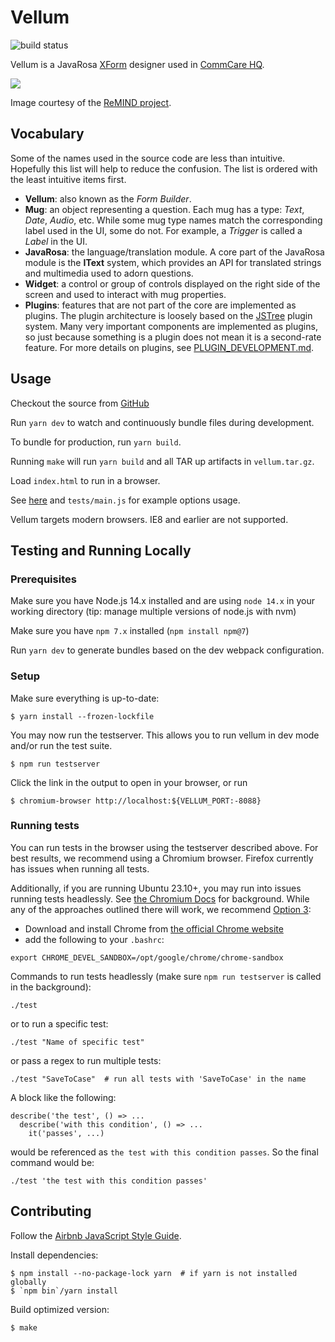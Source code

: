 Vellum
======

![build status](https://github.com/dimagi/vellum/actions/workflows/tests.yml/badge.svg)

Vellum is a JavaRosa [XForm](http://en.wikipedia.org/wiki/XForms) designer used
in [CommCare HQ](http://github.com/dimagi/commcare-hq).

![](http://i.imgur.com/PvrL8Rr.jpg)

Image courtesy of the [ReMIND
project](https://www.crs.org/our-work-overseas/research-publications/remind-project).

Vocabulary
----------

Some of the names used in the source code are less than intuitive. Hopefully
this list will help to reduce the confusion. The list is ordered with the least
intuitive items first.

- **Vellum**: also known as the _Form Builder_.
- **Mug**: an object representing a question. Each mug has a type: _Text_,
  _Date_, _Audio_, etc. While some mug type names match the corresponding label
  used in the UI, some do not. For example, a _Trigger_ is called a _Label_ in
  the UI.
- **JavaRosa**: the language/translation module. A core part of the JavaRosa
  module is the **IText** system, which provides an API for translated strings
  and multimedia used to adorn questions.
- **Widget**: a control or group of controls displayed on the right side of the
  screen and used to interact with mug properties.
- **Plugins**: features that are not part of the core are implemented as plugins.
  The plugin architecture is loosely based on the
  [JSTree](https://www.jstree.com/plugins/) plugin system. Many very important
  components are implemented as plugins, so just because something is a plugin
  does not mean it is a second-rate feature.
  For more details on plugins, see [PLUGIN_DEVELOPMENT.md](PLUGIN_DEVELOPMENT.md).

Usage
-----

Checkout the source from [GitHub](https://github.com/dimagi/Vellum)

Run `yarn dev` to watch and continuously bundle files during development.

To bundle for production, run `yarn build`.

Running `make` will run `yarn build` and all TAR up artifacts in `vellum.tar.gz`.

Load `index.html` to run in a browser.

See
[here](https://github.com/dimagi/commcare-hq/blob/master/corehq/apps/app_manager/static/app_manager/js/forms/form_designer.js)
and `tests/main.js` for example options usage.

Vellum targets modern browsers.  IE8 and earlier are not supported.

Testing and Running Locally
---------------------------

### Prerequisites

Make sure you have Node.js 14.x installed and are using `node 14.x` in your working directory (tip: manage multiple versions of node.js with nvm)

Make sure you have `npm 7.x` installed (`npm install npm@7`)

Run `yarn dev` to generate bundles based on the dev webpack configuration.

### Setup

Make sure everything is up-to-date:
```
$ yarn install --frozen-lockfile
```

You may now run the testserver.  This allows you to run vellum in dev mode and/or run the test suite.
```
$ npm run testserver
```
Click the link in the output to open in your browser, or run
```
$ chromium-browser http://localhost:${VELLUM_PORT:-8088}
```


### Running tests

You can run tests in the browser using the testserver described above.
For best results, we recommend using a Chromium browser.
Firefox currently has issues when running all tests.

Additionally, if you are running Ubuntu 23.10+, you may run into issues running tests headlessly.
See [the Chromium Docs](https://chromium.googlesource.com/chromium/src/+/main/docs/security/apparmor-userns-restrictions.md) for background. While any of the approaches outlined there will work,
we recommend [Option 3](https://chromium.googlesource.com/chromium/src/+/main/docs/security/apparmor-userns-restrictions.md#option-3_the-safest-way):
- Download and install Chrome from [the official Chrome website](https://www.google.com/chrome/dr/download/)
- add the following to your `.bashrc`:
```
export CHROME_DEVEL_SANDBOX=/opt/google/chrome/chrome-sandbox
```


Commands to run tests headlessly (make sure `npm run testserver` is called in the background):
```
./test
```

or to run a specific test:
```
./test "Name of specific test"
```

or pass a regex to run multiple tests:
```
./test "SaveToCase"  # run all tests with 'SaveToCase' in the name
```

A block like the following:
```
describe('the test', () => ...
  describe('with this condition', () => ...
    it('passes', ...)
```
would be referenced as `the test with this condition passes`.
So the final command would be:
```
./test 'the test with this condition passes'
```


Contributing
------------

Follow the [Airbnb JavaScript Style Guide](https://github.com/airbnb/javascript).

Install dependencies:
```
$ npm install --no-package-lock yarn  # if yarn is not installed globally
$ `npm bin`/yarn install
```

Build optimized version:
```
$ make
```
